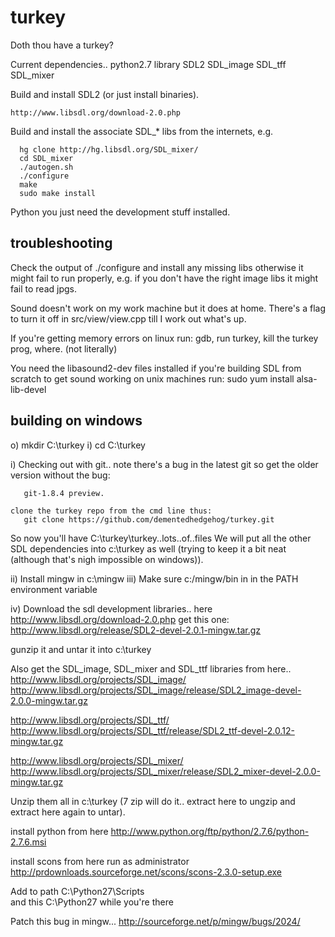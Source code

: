 turkey
======

Doth thou have a turkey?

Current dependencies.. 
   python2.7 library
   SDL2
   SDL_image
   SDL_tff
   SDL_mixer


Build and install SDL2 (or just install binaries).

    http://www.libsdl.org/download-2.0.php


Build and install the associate SDL_* libs from the internets, e.g.

      hg clone http://hg.libsdl.org/SDL_mixer/
      cd SDL_mixer
      ./autogen.sh
      ./configure
      make
      sudo make install

Python you just need the development stuff installed.


troubleshooting
---------------

Check the output of ./configure and install any missing libs otherwise it might fail to run properly, e.g. if you don't have the right image libs it might fail to read jpgs.

Sound doesn't work on my work machine but it does at home.  There's a flag to turn it off in src/view/view.cpp till I work out what's up.

If you're getting memory errors on linux run: gdb, run turkey, kill the turkey prog, where.
(not literally)


You need the libasound2-dev files installed if you're building SDL from scratch to get sound working on unix machines run:
 sudo yum install alsa-lib-devel



      
building on windows
-------------------

 o) mkdir C:\turkey
 i) cd C:\turkey

 i) Checking out with git.. note there's a bug in the latest git so get the older 
    version without the bug:

       git-1.8.4 preview.

    clone the turkey repo from the cmd line thus:     
       git clone https://github.com/dementedhedgehog/turkey.git

   So now you'll have C:\turkey\turkey\..lots..of..files
   We will put all the other SDL dependencies into c:\turkey as well (trying to keep it a bit neat (although that's nigh impossible on windows)).


 ii) Install mingw in c:\mingw 
 iii) Make sure c:/mingw/bin in in the PATH environment variable

 iv) Download the sdl development libraries.. here
        http://www.libsdl.org/download-2.0.php
    get this one:
        http://www.libsdl.org/release/SDL2-devel-2.0.1-mingw.tar.gz

   gunzip it and untar it into c:\turkey    


 Also get the SDL_image, SDL_mixer and SDL_ttf libraries from here..
 http://www.libsdl.org/projects/SDL_image/
 http://www.libsdl.org/projects/SDL_image/release/SDL2_image-devel-2.0.0-mingw.tar.gz
  
 http://www.libsdl.org/projects/SDL_ttf/
 http://www.libsdl.org/projects/SDL_ttf/release/SDL2_ttf-devel-2.0.12-mingw.tar.gz

 http://www.libsdl.org/projects/SDL_mixer/
 http://www.libsdl.org/projects/SDL_mixer/release/SDL2_mixer-devel-2.0.0-mingw.tar.gz
 
Unzip them all in c:\turkey (7 zip will do it.. extract here to ungzip and extract here again to untar).


install python from here
http://www.python.org/ftp/python/2.7.6/python-2.7.6.msi 

install scons from here
run as administrator
http://prdownloads.sourceforge.net/scons/scons-2.3.0-setup.exe

Add to path
C:\Python27\Scripts  
and this C:\Python27 while you're there


Patch this bug in mingw... 
http://sourceforge.net/p/mingw/bugs/2024/

